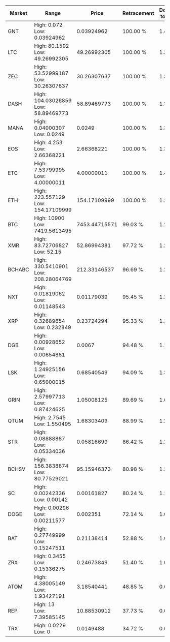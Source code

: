 | Market | Range | Price| Retracement | Doubles to 50% |
| --- | --- | --- | --- | --- |
| GNT | High: 0.072<br />Low: 0.03924962 | 0.03924962 | 100.00 % | 1.42 |
| LTC | High: 80.1592<br />Low: 49.26992305 | 49.26992305 | 100.00 % | 1.31 |
| ZEC | High: 53.52999187<br />Low: 30.26307637 | 30.26307637 | 100.00 % | 1.38 |
| DASH | High: 104.03026859<br />Low: 58.89469773 | 58.89469773 | 100.00 % | 1.38 |
| MANA | High: 0.04000307<br />Low: 0.0249 | 0.0249 | 100.00 % | 1.30 |
| EOS | High: 4.253<br />Low: 2.66368221 | 2.66368221 | 100.00 % | 1.30 |
| ETC | High: 7.53799995<br />Low: 4.00000011 | 4.00000011 | 100.00 % | 1.44 |
| ETH | High: 223.557129<br />Low: 154.17109999 | 154.17109999 | 100.00 % | 1.23 |
| BTC | High: 10900<br />Low: 7419.5613495 | 7453.44715571 | 99.03 % | 1.23 |
| XMR | High: 83.72706827<br />Low: 52.15 | 52.86994381 | 97.72 % | 1.29 |
| BCHABC | High: 330.5410901<br />Low: 208.28064769 | 212.33146537 | 96.69 % | 1.27 |
| NXT | High: 0.01819062<br />Low: 0.01148543 | 0.01179039 | 95.45 % | 1.26 |
| XRP | High: 0.32689654<br />Low: 0.232849 | 0.23724294 | 95.33 % | 1.18 |
| DGB | High: 0.00928652<br />Low: 0.00654881 | 0.0067 | 94.48 % | 1.18 |
| LSK | High: 1.24925156<br />Low: 0.65000015 | 0.68540549 | 94.09 % | 1.39 |
| GRIN | High: 2.57997713<br />Low: 0.87424625 | 1.05008125 | 89.69 % | 1.64 |
| QTUM | High: 2.7545<br />Low: 1.550495 | 1.68303409 | 88.99 % | 1.28 |
| STR | High: 0.08888887<br />Low: 0.05334036 | 0.05816699 | 86.42 % | 1.22 |
| BCHSV | High: 156.3838874<br />Low: 80.77529021 | 95.15946373 | 80.98 % | 1.25 |
| SC | High: 0.00242336<br />Low: 0.00142 | 0.00161827 | 80.24 % | 1.19 |
| DOGE | High: 0.00296<br />Low: 0.00211577 | 0.002351 | 72.14 % | 1.08 |
| BAT | High: 0.27749999<br />Low: 0.15247511 | 0.21138414 | 52.88 % | 1.02 |
| ZRX | High: 0.3455<br />Low: 0.15336275 | 0.24673849 | 51.40 % | 1.01 |
| ATOM | High: 4.38005149<br />Low: 1.93427191 | 3.18540441 | 48.85 % | 0.00 |
| REP | High: 13<br />Low: 7.39585145 | 10.88530912 | 37.73 % | 0.00 |
| TRX | High: 0.0229<br />Low: 0 | 0.0149488 | 34.72 % | 0.00 |
